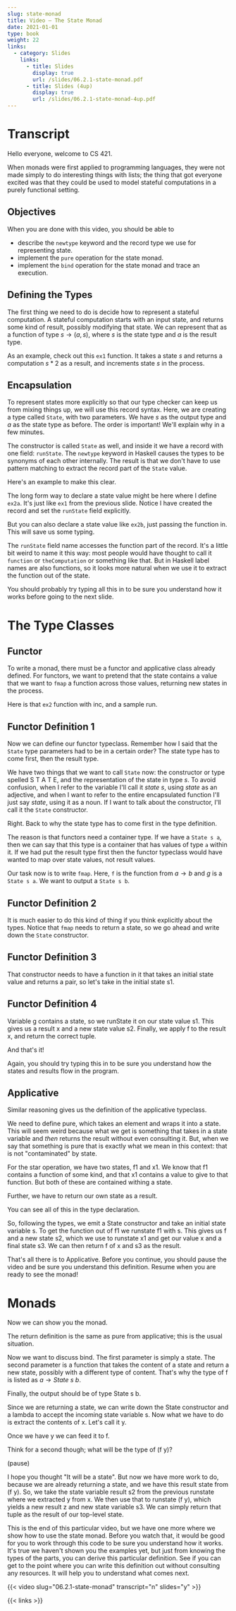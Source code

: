 ```yaml
---
slug: state-monad
title: Video — The State Monad
date: 2021-01-01
type: book
weight: 22
links:
  - category: Slides
    links:
      - title: Slides
        display: true
        url: /slides/06.2.1-state-monad.pdf
      - title: Slides (4up)
        display: true
        url: /slides/06.2.1-state-monad-4up.pdf
---
```



# Transcript

Hello everyone, welcome to CS 421.

When monads were first applied to programming languages,
they were not made simply to do interesting things with
lists; the thing that got everyone excited was that they
could be used to model stateful computations in a purely
functional setting.

## Objectives

When you are done with this video, you should be able to
  - describe the `newtype` keyword and the record type we use for representing state.
  - implement the `pure` operation for the state monad.
  - implement the `bind` operation for the state monad and trace an execution.

## Defining the Types

The first thing we need to do is decide how to represent a
stateful computation. A stateful computation starts with an
input state, and returns some kind of result, possibly
modifying that state. We can represent that as a function of
type $s \rightarrow (a,s)$, where $s$ is the state type and
$a$ is the result type.

As an example, check out this `ex1` function. It takes a
state $s$ and returns a computation $s*2$ as a result, and
increments state $s$ in the process.

## Encapsulation

To represent states more explicitly so that our type checker
can keep us from mixing things up, we will use this record
syntax. Here, we are creating a type called `State`, with
two parameters. We have $s$ as the output type and $a$ as
the state type as before. The order is important! We'll
explain why in a few minutes.

The constructor is called `State` as well, and inside it we
have a record with one field: `runState`. The `newtype`
keyword in Haskell causes the types to be synonyms of each
other internally. The result is that we don't have to use
pattern matching to extract the record part of the `State`
value.

Here's an example to make this clear.

The long form way to declare a state value might be here
where I define `ex2a`.  It's just like `ex1` from the
previous slide.  Notice I have created the record
and set the `runState` field explicitly.

But you can also declare a state value like `ex2b`, just
passing the function in.  This will save us some typing.

The `runState` field name accesses the function part of the
record. It's a little bit weird to name it this way: most
people would have thought to call it `function` or
`theComputation` or something like that.  But in Haskell
label names are also functions, so it looks more natural
when we use it to extract the function out of the state.

You should probably try typing all this in to be sure you
understand how it works before going to the next slide.

# The Type Classes
## Functor

To write a monad, there must be a functor and applicative
class already defined. For functors, we want to pretend that
the state contains a value that we want to `fmap` a function
across those values, returning new states in the process.

Here is that `ex2` function with inc, and a sample run.

## Functor Definition 1

Now we can define our functor typeclass.  Remember how I
said that the `State` type parameters had to be in a
certain order?  The state type has to come first, then
the result type.

We have two things that we want to call `State` now: the
constructor or type spelled S T A T E, and the
representation of the state in type $s$. To avoid confusion,
when I refer to the variable I'll call it *state s*, using
*state* as an adjective, and when I want to refer to the
entire encapsulated function I'll just say *state*, using
it as a noun.  If I want to talk about the constructor,
I'll call it the `State` constructor.

Right.  Back to why the state type has to come first
in the type definition.

The reason is that functors need a container type. If
we have a `State s a`, then we can say that this type
is a container that has values of type `a` within it.
If we had put the result type first then the functor
typeclass would have wanted to map over state values,
not result values.

Our task now is to write `fmap`.  Here, `f` is the function
from $a\rightarrow b$ and $g$ is a `State s a`.
We want to output a `State s b`.

## Functor Definition 2

It is much easier to do this kind of thing if you think
explicitly about the types.  Notice that
`fmap` needs to return a state, so we go ahead and write
down the `State` constructor.

## Functor Definition 3

That constructor needs to have a function in it that
takes an initial state value and returns a pair, so let's
take in the initial state s1.

## Functor Definition 4

Variable g contains a state, so we runState it on our
state value s1.  This gives us a result x and a new
state value s2.
Finally, we apply f to the result x, and return the
correct tuple.

And that's it!

Again, you should try typing this in to be sure you
understand how the states and results flow in the
program.

## Applicative

Similar reasoning gives us the definition of the applicative typeclass.

We need to define pure, which takes an element and wraps it into a state.
This will seem weird because what we get is something that takes in a
state variable and *then* returns the result without even consulting it.
But, when we say that something is pure that is exactly what we mean in
this context: that is not "contaminated" by state.

For the star operation, we have two states, f1 and x1.  We know that
f1 contains a function of some kind, and that x1 contains a value to
give to that function.  But both of these are contained withing a state.

Further, we have to return our own state as a result.

You can see all of this in the type declaration.

So, following the types, we emit a State constructor and take an initial
state variable s.  To get the function out of f1 we runstate f1 with s.
This gives us f and a new state s2, which we use to runstate x1 and get
our value x and a final state s3.  We can then return f of x and s3 as
the result.

That's all there is to Applicative.  Before you continue, you should
pause the video and be sure you understand this definition.  Resume
when you are ready to see the monad!

# Monads


Now we can show you the monad.

The return definition is the same as pure from applicative; this is the
usual situation.

Now we want to discuss bind.  The first parameter is simply a state.
The second parameter is a function that takes the content of a state
and return a new state, possibly with a different type of content.
That's why the type of f is listed as $a \rightarrow State\ s\ b$.

Finally, the output should be of type State s b.

Since we are returning a state, we can write down the State constructor
and a lambda to accept the incoming state variable s.  Now what we have
to do is extract the contents of x.  Let's call it y. 

Once we have y we can feed it to f.

Think for a second though; what will be the type of (f y)?

(pause)

I hope you thought "It will be a state".  But now we have more work to do,
because we are already returning a state, and we have this result state from
(f y).  So, we take the state variable result s2 from the previous runstate
where we extracted y from x.  We then use that to runstate (f y), which yields
a new result z and new state variable s3.  We can simply return that tuple as
the result of our top-level state.

This is the end of this particular video, but we have one more where we show
how to use the state monad.  Before you watch that, it would be good for you to
work through this code to be sure you understand how it works.  It's true we
haven't shown you the examples yet, but just from knowing the types of the parts,
you can derive this particular definition.  See if you can get to the point where
you can write this definition out without consulting any resources.  It will help
you to understand what comes next.

{{< video slug="06.2.1-state-monad" transcript="n" slides="y" >}}

{{< links >}}

